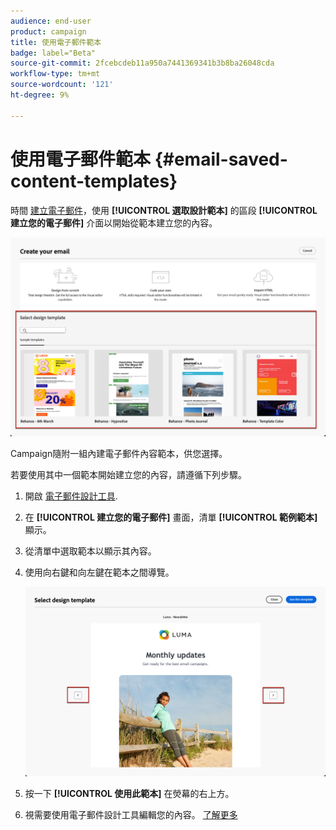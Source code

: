 ```yaml
---
audience: end-user
product: campaign
title: 使用電子郵件範本
badge: label="Beta"
source-git-commit: 2fcebcdeb11a950a7441369341b3b8ba26048cda
workflow-type: tm+mt
source-wordcount: '121'
ht-degree: 9%

---
```


# 使用電子郵件範本 {#email-saved-content-templates}

時間 [建立電子郵件](../email/create-email.md)，使用 **[!UICONTROL 選取設計範本]** 的區段 **[!UICONTROL 建立您的電子郵件]** 介面以開始從範本建立您的內容。

![](assets/email_designer-sample-templates.png)

Campaign隨附一組內建電子郵件內容範本，供您選擇。

若要使用其中一個範本開始建立您的內容，請遵循下列步驟。

1. 開啟 [電子郵件設計工具](get-started-email-designer.md).

1. 在 **[!UICONTROL 建立您的電子郵件]** 畫面，清單 **[!UICONTROL 範例範本]**  顯示。

1. 從清單中選取範本以顯示其內容。

1. 使用向右鍵和向左鍵在範本之間導覽。

   ![](assets/email_designer-sample-templates-navigate.png)

1. 按一下 **[!UICONTROL 使用此範本]** 在熒幕的右上方。

1. 視需要使用電子郵件設計工具編輯您的內容。 [了解更多](create-email-content.md)

